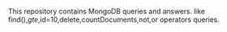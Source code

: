 This repository contains  MongoDB queries and answers.
like find(),$gte,$id=10,delete,countDocuments,not,or operators queries.